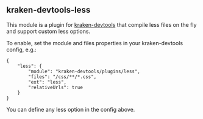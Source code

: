 ## kraken-devtools-less

This module is a plugin for [kraken-devtools](https://github.com/krakenjs/kraken-devtools) that compile less files on the fly and support custom less options.

To enable, set the module and files properties in your kraken-devtools config, e.g.:

```
{
    "less": {
        "module": "kraken-devtools/plugins/less",
        "files": "/css/**/*.css",
        "ext": "less",
        "relativeUrls": true
    }
}
```

You can define any less option in the config above.